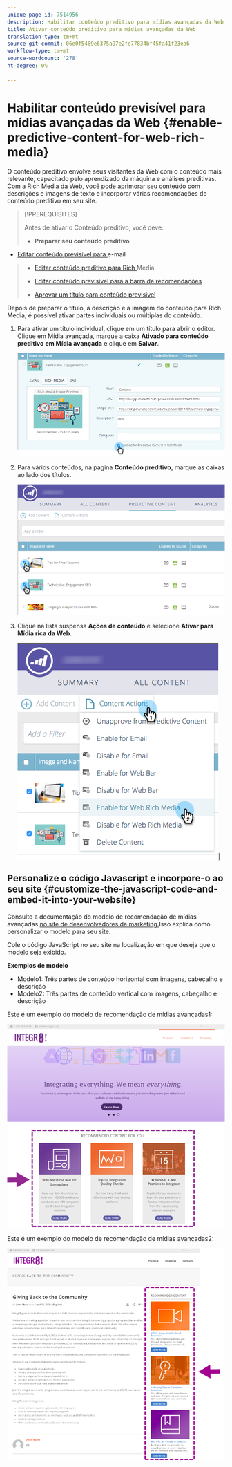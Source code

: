 ```yaml
---
unique-page-id: 7514956
description: Habilitar conteúdo preditivo para mídias avançadas da Web - Documentos do marketing - Documentação do produto
title: Ativar conteúdo preditivo para mídias avançadas da Web
translation-type: tm+mt
source-git-commit: 06e0f5489e6375a97e2fe77834bf45fa41f23ea6
workflow-type: tm+mt
source-wordcount: '278'
ht-degree: 0%

---
```



# Habilitar conteúdo previsível para mídias avançadas da Web {#enable-predictive-content-for-web-rich-media}

O conteúdo preditivo envolve seus visitantes da Web com o conteúdo mais relevante, capacitado pelo aprendizado da máquina e análises preditivas. Com a Rich Media da Web, você pode aprimorar seu conteúdo com descrições e imagens de texto e incorporar várias recomendações de conteúdo preditivo em seu site.

>[!PREREQUISITES]
>
>Antes de ativar o Conteúdo preditivo, você deve:
>
>* **Preparar seu conteúdo preditivo**
   >
   >   
   * [Editar conteúdo previsível para ](/help/marketo/product-docs/predictive-content/working-with-predictive-content/edit-predictive-content-for-emails.md) e-mail
   >   * [Editar conteúdo preditivo para Rich ](/help/marketo/product-docs/predictive-content/working-with-predictive-content/edit-predictive-content-for-rich-media.md) Media
   >   * [Editar conteúdo previsível para a barra de recomendações](/help/marketo/product-docs/predictive-content/working-with-predictive-content/edit-predictive-content-for-the-recommendation-bar.md)
>
>* [Aprovar um título para conteúdo previsível](/help/marketo/product-docs/predictive-content/working-with-all-content/approve-a-title-for-predictive-content.md)


Depois de preparar o título, a descrição e a imagem do conteúdo para Rich Media, é possível ativar partes individuais ou múltiplas do conteúdo.

1. Para ativar um título individual, clique em um título para abrir o editor. Clique em Mídia avançada, marque a caixa **Ativado para conteúdo preditivo em Mídia avançada** e clique em **Salvar**.

   ![](assets/image2017-10-3-9-3a50-3a29.png)

1. Para vários conteúdos, na página **Conteúdo preditivo**, marque as caixas ao lado dos títulos.

   ![](assets/image2017-10-3-10-3a0-3a42.png)

1. Clique na lista suspensa **Ações de conteúdo** e selecione **Ativar para Mídia rica da Web**.

   ![](assets/image2017-10-3-10-3a2-3a6.png)|

## Personalize o código Javascript e incorpore-o ao seu site {#customize-the-javascript-code-and-embed-it-into-your-website}

Consulte a documentação do modelo de recomendação de mídias avançadas [no site de desenvolvedores de marketing.](https://developers.marketo.com/documentation/websites/rtp-rich-media-recommendations-api)Isso explica como personalizar o modelo para seu site.

Cole o código JavaScript no seu site na localização em que deseja que o modelo seja exibido.

**Exemplos de modelo**

* Modelo1: Três partes de conteúdo horizontal com imagens, cabeçalho e descrição
* Modelo2: Três partes de conteúdo vertical com imagens, cabeçalho e descrição

Este é um exemplo do modelo de recomendação de mídias avançadas1:

![](assets/image2015-6-1-17-3a8-3a33.png)

Este é um exemplo do modelo de recomendação de mídias avançadas2:

![](assets/image2015-12-20-10-3a35-3a12.png)
